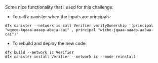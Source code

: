 Some nice functionality that I used for this challenge:

- To call a canister when the inputs are principals:

```
dfx canister --network ic call Verifier verifyOwnership '(principal "wqece-kqaaa-aaaap-abaja-cai" , principal "wicho-jqaaa-aaaap-aa5wa-cai")'
```

- To rebuild and deploy the new code:

```
dfx build --network ic Verifier
dfx canister install Verifier --network ic --mode reinstall
```

